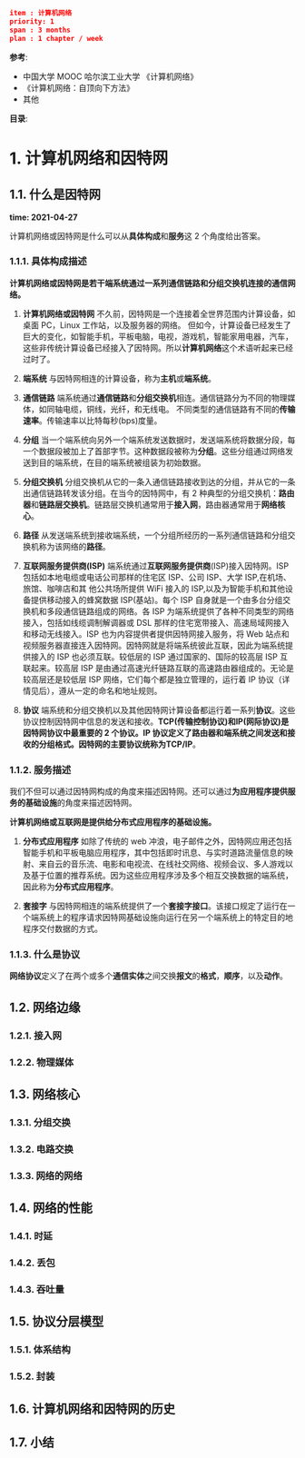 ```json
item : 计算机网络
priority: 1
span : 3 months
plan : 1 chapter / week
```

**参考**:

- 中国大学 MOOC 哈尔滨工业大学 《计算机网络》
- 《计算机网络：自顶向下方法》
- 其他

**目录**:

# 1. 计算机网络和因特网

## 1.1. 什么是因特网

**time: 2021-04-27**

计算机网络或因特网是什么可以从**具体构成**和**服务**这 2 个角度给出答案。

### 1.1.1. 具体构成描述

**计算机网络或因特网是若干端系统通过一系列通信链路和分组交换机连接的通信网络。**

1. **计算机网络或因特网**
   不久前，因特网是一个连接着全世界范围内计算设备，如桌面 PC，Linux 工作站，以及服务器的网络。
   但如今，计算设备已经发生了巨大的变化，如智能手机，平板电脑，电视，游戏机，智能家用电器，汽车，这些非传统计算设备已经接入了因特网。所以**计算机网络**这个术语听起来已经过时了。

2. **端系统**
   与因特网相连的计算设备，称为**主机**或**端系统**。

3. **通信链路**
   端系统通过**通信链路**和**分组交换机**相连。通信链路分为不同的物理媒体，如同轴电缆，铜线，光纤，和无线电。
   不同类型的通信链路有不同的**传输速率**。传输速率以比特每秒(bps)度量。

4. **分组**
   当一个端系统向另外一个端系统发送数据时，发送端系统将数据分段，每一个数据段被加上了首部字节。这种数据段被称为**分组**。这些分组通过网络发送到目的端系统，在目的端系统被组装为初始数据。

5. **分组交换机**
   分组交换机从它的一条入通信链路接收到达的分组，并从它的一条出通信链路转发该分组。在当今的因特网中，有 2 种典型的分组交换机：**路由器**和**链路层交换机**。链路层交换机通常用于**接入网**，路由器通常用于**网络核心**。

6. **路径**
   从发送端系统到接收端系统，一个分组所经历的一系列通信链路和分组交换机称为该网络的**路径**。

7. **互联网服务提供商(ISP)**
   端系统通过**互联网服务提供商**(ISP)接入因特网。ISP 包括如本地电缆或电话公司那样的住宅区 ISP、公司 ISP、大学 ISP,在机场、旅馆、咖啡店和其 他公共场所提供 WiFi 接入的 ISP,以及为智能手机和其他设备提供移动接入的蜂窝数据 ISP(基站)。每个 ISP 自身就是一个由多台分组交换机和多段通信链路组成的网络。各 ISP 为端系统提供了各种不同类型的网络接入，包括如线缆调制解调器或 DSL 那样的住宅宽带接入、高速局域网接入和移动无线接入。ISP 也为内容提供者提供因特网接入服务，将 Web 站点和视频服务器直接连入因特网。因特网就是将端系统彼此互联，因此为端系统提供接入的 ISP 也必须互联。较低层的 ISP 通过国家的、国际的较高层 ISP 互联起来。较高层 ISP 是由通过高速光纤链路互联的高速路由器组成的。无论是较高层还是较低层 ISP 网络，它们每个都是独立管理的，运行着 IP 协议（详情见后），遵从一定的命名和地址规则。
8. **协议**
   端系统和分组交换机以及其他因特网计算设备都运行着一系列**协议**。这些协议控制因特网中信息的发送和接收。**TCP(传输控制协议)**和**IP(网际协议)**是因特网协议中最重要的 2 个协议。IP 协议定义了路由器和端系统之间发送和接收的分组格式。因特网的主要协议统称为**TCP/IP**。

### 1.1.2. 服务描述

我们不但可以通过因特网构成的角度来描述因特网。还可以通过**为应用程序提供服务的基础设施**的角度来描述因特网。

**计算机网络或互联网是提供给分布式应用程序的基础设施。**

1. **分布式应用程序**
   如除了传统的 web 冲浪，电子邮件之外，因特网应用还包括智能手机和平板电脑应用程序，其中包括即时讯息、与实时道路流量信息的映射、来自云的音乐流、电影和电视流、在线社交网络、视频会议、多人游戏以及基于位置的推荐系统。因为这些应用程序涉及多个相互交换数据的端系统，因此称为**分布式应用程序**。

2. **套接字**
   与因特网相连的端系统提供了一个**套接字接口**。该接口规定了运行在一个端系统上的程序请求因特网基础设施向运行在另一个端系统上的特定目的地程序交付数据的方式。

### 1.1.3. 什么是协议

**网络协议**定义了在两个或多个**通信实体**之间交换**报文**的**格式**，**顺序**，以及**动作**。

## 1.2. 网络边缘

### 1.2.1. 接入网

### 1.2.2. 物理媒体

## 1.3. 网络核心

### 1.3.1. 分组交换

### 1.3.2. 电路交换

### 1.3.3. 网络的网络

## 1.4. 网络的性能

### 1.4.1. 时延

### 1.4.2. 丢包

### 1.4.3. 吞吐量

## 1.5. 协议分层模型

### 1.5.1. 体系结构

### 1.5.2. 封装

## 1.6. 计算机网络和因特网的历史

## 1.7. 小结
